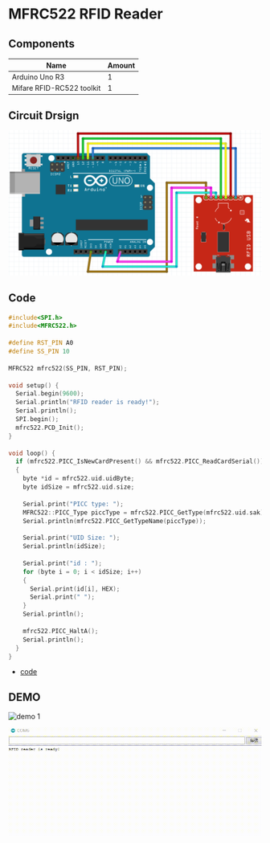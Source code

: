 # MFRC522 RFID Reader

## Components
|Name|Amount|
|-|-|
|Arduino Uno R3|1|
|Mifare RFID-RC522 toolkit|1|

## Circuit Drsign
![circuit_design](https://github.com/Offliners/Arduino-Projects/blob/main/Projects/010/010_circuit_design.PNG)

## Code
```C++
#include<SPI.h>
#include<MFRC522.h>
 
#define RST_PIN A0
#define SS_PIN 10
 
MFRC522 mfrc522(SS_PIN, RST_PIN);
 
void setup() {
  Serial.begin(9600);
  Serial.println("RFID reader is ready!");
  Serial.println();
  SPI.begin();
  mfrc522.PCD_Init();
}
 
void loop() {
  if (mfrc522.PICC_IsNewCardPresent() && mfrc522.PICC_ReadCardSerial())
  {
    byte *id = mfrc522.uid.uidByte;
    byte idSize = mfrc522.uid.size;
  
    Serial.print("PICC type: ");
    MFRC522::PICC_Type piccType = mfrc522.PICC_GetType(mfrc522.uid.sak);
    Serial.println(mfrc522.PICC_GetTypeName(piccType));
  
    Serial.print("UID Size: ");
    Serial.println(idSize);
  
    Serial.print("id : ");
    for (byte i = 0; i < idSize; i++)
    { 
      Serial.print(id[i], HEX);
      Serial.print(" ");
    }
    Serial.println();
  
    mfrc522.PICC_HaltA();
    Serial.println();
  } 
}
```
* [code](010.ino)

## DEMO
![demo 1](https://github.com/Offliners/Arduino-Projects/blob/main/Projects/010/010_demo_1.gif)

![demo 2](https://github.com/Offliners/Arduino-Projects/blob/main/Projects/010/010_demo_2.gif)
